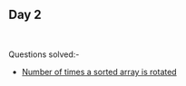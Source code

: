 ## Day 2
</br>

Questions solved:-

- [Number of times a sorted array is rotated](https://practice.geeksforgeeks.org/problems/rotation4723/1#)